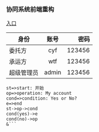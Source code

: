 ### 协同系统前端重构

[入口](https://whpgylxt.asoco.com.cn/#/home)

身份|账号|密码
--|:--:|--:
委托方|cyf|123456
承运方|wtf|123456
超级管理员|admin|123456

```flow
st=>start: 开始
op=>operation: My account
cond=>condition: Yes or No?
e=>end
st->op->cond
cond(yes)->e
cond(no)->op
&```